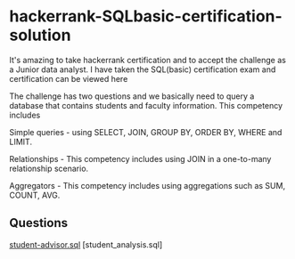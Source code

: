 # hackerrank-SQLbasic-certification-solution
It's amazing to take hackerrank certification and to accept the challenge as a Junior data analyst. I have taken the SQL(basic) certification exam and certification can be viewed here 

The challenge has two questions and we basically need to query a database that contains students and faculty information. This competency includes 

Simple queries - using SELECT, JOIN, GROUP BY, ORDER BY, WHERE and LIMIT.

Relationships - This competency includes using JOIN in a one-to-many relationship scenario.

Aggregators - This competency includes using aggregations such as SUM, COUNT, AVG. 

## Questions 
[student-advisor.sql](https://github.com/binodkshetry/hackerrank-SQLbasic-certification-solution/blob/main/student-advisor.sql)
[student_analysis.sql] 
